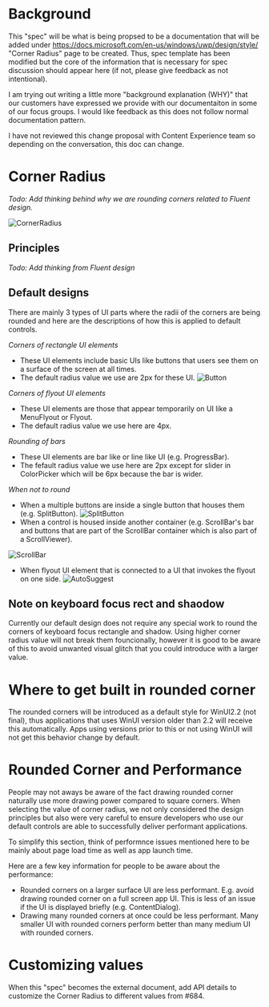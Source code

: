 # Background
This "spec" will be what is being propsed to be a documentation that will be added under https://docs.microsoft.com/en-us/windows/uwp/design/style/ "Corner Radius" page to be created. Thus, spec template has been modified but the core of the information that is necessary for spec discussion should appear here (if not, please give feedback as not intentional).

I am trying out writing a little more "background explanation (WHY)" that our customers have expressed we provide with our documentaiton in some of our focus groups. I would like feedback as this does not follow normal documentation pattern.

I have not reviewed this change proposal with Content Experience team so depending on the conversation, this doc can change.

# Corner Radius
*Todo: Add thinking behind why we are rounding corners related to Fluent design.*

![CornerRadius](https://github.com/chigy/microsoft-ui-xaml-specs/blob/user/chigy/roundedcorner/active/RoundedCorner/ImageFiles/CornerRadii.png)  
  
## Principles
*Todo: Add thinking from Fluent design*

## Default designs
There are mainly 3 types of UI parts where the radii of the corners are being rounded and here are the descriptions of how this is applied to default controls.

*Corners of rectangle UI elements*
- These UI elements include basic UIs like buttons that users see them on a surface of the screen at all times.
- The default radius value we use are 2px for these UI.
![Button](https://github.com/microsoft/microsoft-ui-xaml-specs/blob/user/chigy/roundedcorner/active/RoundedCorner/ImageFiles/Button.png)

*Corners of flyout UI elements*
- These UI elements are those that appear temporarily on UI like a MenuFlyout or Flyout.
- The default radius value we use here are 4px.

*Rounding of bars*
- These UI elements are bar like or line like UI (e.g. ProgressBar).
- The fefault radius value we use here are 2px except for slider in ColorPicker which will be 6px because the bar is wider.

*When not to round*
- When a multiple buttons are inside a single button that houses them (e.g. SplitButton).
![SplitButton](https://github.com/microsoft/microsoft-ui-xaml-specs/blob/user/chigy/roundedcorner/active/RoundedCorner/ImageFiles/SplitButton2.png)
- When a control is housed inside another container (e.g. ScrollBar's bar and buttons that are part of the ScrollBar container which is also part of a ScrollViewer).

![ScrollBar](https://github.com/microsoft/microsoft-ui-xaml-specs/blob/user/chigy/roundedcorner/active/RoundedCorner/ImageFiles/ScrollBar.png)
- When flyout UI element that is connected to a UI that invokes the flyout on one side.
![AutoSuggest](https://github.com/microsoft/microsoft-ui-xaml-specs/blob/user/chigy/roundedcorner/active/RoundedCorner/ImageFiles/AutoSuggest.png)

## Note on keyboard focus rect and shaodow
Currently our default design does not require any special work to round the corners of keyboard focus rectangle and shadow. Using higher corner radius value will not break them founcionally, however it is good to be aware of this to avoid unwanted visual glitch that you could introduce with a larger value.

# Where to get built in rounded corner
The rounded corners will be introduced as a default style for WinUI2.2 (not final), thus applications that uses WinUI version older than 2.2 will receive this automatically. Apps using versions prior to this or not using WinUI will not get this behavior change by default.

# Rounded Corner and Performance
People may not aways be aware of the fact drawing rounded corner naturally use more drawing power compared to square corners. When selecting the value of corner radius, we not only considered the design principles but also were very careful to ensure developers who use our default controls are able to successfully deliver performant applications. 

To simplify this section, think of performnce issues mentioned here to be mainly about page load time as well as app launch time.

Here are a few key information for people to be aware about the performance:
- Rounded corners on a larger surface UI are less performant. E.g. avoid drawing rounded corner on a full screen app UI. This is less of an issue if the UI is displayed briefly (e.g. ContentDialog).
- Drawing many rounded corners at once could be less performant. Many smaller UI with rounded corners perform better than many medium UI with rounded corners.

# Customizing values
When this "spec" becomes the external document, add API details to customize the Corner Radius to different values from #684.
